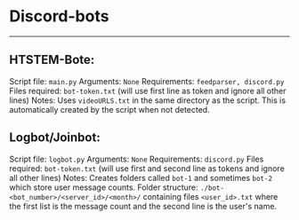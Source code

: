 Discord-bots
===
---
HTSTEM-Bote:
---
Script file: `main.py`
Arguments: `None`
Requirements: `feedparser, discord.py`
Files required: `bot-token.txt` (will use first line as token and ignore all other lines)
Notes: Uses `videoURLS.txt` in the same directory as the script. This is automatically created by the script when not detected.

Logbot/Joinbot:
---
Script file: `logbot.py`
Arguments: `None`
Requirements: `discord.py`
Files required: `bot-token.txt` (will use first and second line as tokens and ignore all other lines)
Notes: Creates folders called `bot-1` and sometimes `bot-2` which store user message counts. Folder structure: `./bot-<bot_number>/<server_id>/<month>/` containing files `<user_id>.txt` where the first list is the message count and the second line is the user's name.